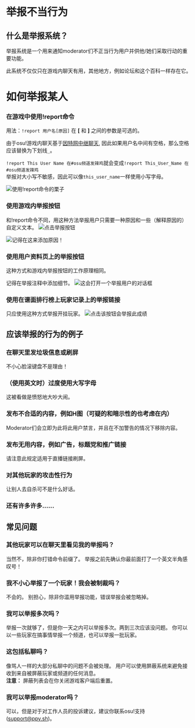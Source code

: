 # 举报不当行为
## 什么是举报系统？
<!---[TODO]: moderator的翻译--->
举报系统是一个用来通知moderator们不正当行为用户并供他/她们采取行动的重要功能。

此系统不仅仅只在游戏内聊天有用，其他地方，例如论坛和这个百科一样存在它。





# 如何举报某人

### 在游戏中使用!report命令
用法：`!report 用户名[原因]`
在 **[** 和 **]** 之间的参数是可选的。


由于osu!游戏内聊天基于[因特网中继聊天](/wiki/Internet_Relay_Chat), 因此如果用户名中间有空格，那么空格应该替换为下划线``_``。

``!report This User Name 在#osu频道发辣鸡``就会变成``!report This_User_Name 在#osu频道发辣鸡``    
举报对大小写不敏感，因此可以像``this_user_name``一样使用小写字母。

![使用!report命令的栗子](./img/Report-command.png)

### 使用游戏内举报按钮
和!report命令不同，用这种方法举报用户只需要一种原因和一些（解释原因的）自定义文本。
![点击举报按钮](./img/Report-user-1.png)

![记得在这来添加原因！](img/Report-user-2.png)

### 使用用户资料页上的举报按钮
这种方式和游戏内举报按钮的工作原理相同。

记得在举报注释中添加细节。
![这会打开一个举报用户的对话框](img/Report-user-profile.png)

### 使用在谱面排行榜上玩家记录上的举报链接
只应使用这种方式举报开挂玩家。
![点击该按钮会举报此成绩](img/Report-user-beatmap.png )
## 应该举报的行为的例子
### 在聊天里发垃圾信息或刷屏
不小心脸滚键盘不是理由！

### （使用英文时）过度使用大写字母
这被看做是愤怒地大吵大闹。

### 发布不合适的内容，例如H图（可疑的和暗示性的也考虑在内）
Moderator们会立即为此将此用户禁言，并且在不加警告的情况下移除内容。

<!---[TODO]: screamer的翻译--->

### 发布无用内容，例如广告，标题党和推广链接
请注意此规定适用于直播链接刷屏。

### 对其他玩家的攻击性行为
让别人去自杀可不是什么好话。

### 还有许多许多……

## 常见问题
### 其他玩家可以在聊天里看见我的举报吗？
当然不，除非你打错命令前缀了。
举报之前先确认你最前面打了一个英文半角感叹号！

### 我不小心举报了一个玩家！我会被制裁吗？
不会的。
别担心，除非你滥用举报功能，错误举报会被忽略掉。

### 我可以举报多次吗？
举报一次就够了，但是你一天之内可以举报多次。两到三次应该没问题。
你可以以一些玩家在搞事情举报一个频道，也可以举报一批玩家。

### 这包括私聊吗？
像骂人一样的大部分私聊中的问题不会被处理。
用户可以使用屏蔽系统来避免接收到来自被屏蔽玩家或频道的任何消息。    
**注意：** 屏蔽列表会在你关闭游戏客户端后重置。

### 我可以举报moderator吗？
可以，但是对于对工作人员的投诉建议，建议你联系osu!支持(support@ppy.sh)。
